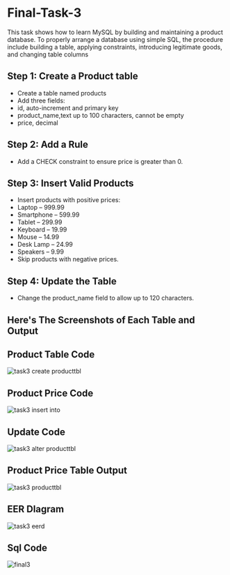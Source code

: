 # Final-Task-3
This task shows how to learn MySQL by building and maintaining a product database. To properly arrange a database using simple SQL, the procedure include building a table, applying constraints, introducing legitimate goods, and changing table columns

## Step 1: Create a Product table
- Create a table named products
- Add three fields:
- id, auto-increment and primary key
- product_name,text up to 100 characters, cannot be empty
- price, decimal

## Step 2: Add a Rule
- Add a CHECK constraint to ensure price is greater than 0.

## Step 3: Insert Valid Products
- Insert products with positive prices:
- Laptop – 999.99
- Smartphone – 599.99
- Tablet – 299.99
- Keyboard – 19.99
- Mouse – 14.99
- Desk Lamp – 24.99
- Speakers – 9.99
- Skip products with negative prices.

## Step 4: Update the Table
- Change the product_name field to allow up to 120 characters.

## Here's The Screenshots of Each Table and Output 


## Product Table Code

![task3 create producttbl](https://github.com/user-attachments/assets/242d63ae-c579-4cc2-b824-87e8cc00d773)

## Product Price Code 
![task3 insert into](https://github.com/user-attachments/assets/82b407a6-cf7e-47d1-82c6-79456f23d32b)


## Update Code
![task3 alter producttbl](https://github.com/user-attachments/assets/05b4e06a-8b84-432b-a4c8-9d9cb9918d40)


## Product Price Table Output 
![task3 producttbl](https://github.com/user-attachments/assets/179f0e22-999e-4aef-8c88-de41d4fa87c2)


## EER DIagram
![task3 eerd](https://github.com/user-attachments/assets/962b09bd-7cd5-473b-b53a-8e145e9e9473)

## Sql Code
![final3](https://github.com/user-attachments/assets/ce9a90e3-bf61-4f53-a8e5-41c6133b92c8)

